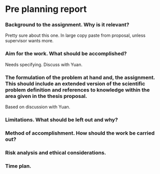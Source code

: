 # Pre planning report

### Background to the assignment. Why is it relevant?

Pretty sure about this one. In large copy paste from proposal, unless supervisor wants more.

### Aim for the work. What should be accomplished?

Needs specifying. Discuss with Yuan.

### The formulation of the problem at hand and, the assignment. This should include an extended version of the scientific problem definition and references to knowledge within the area given in the thesis proposal.

Based on discussion with Yuan.

### Limitations. What should be left out and why?

### Method of accomplishment. How should the work be carried out?

### Risk analysis and ethical considerations.

### Time plan.
